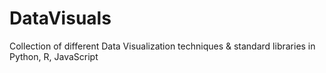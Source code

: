# DataVisuals
Collection of different Data Visualization techniques &amp; standard libraries in Python, R, JavaScript
